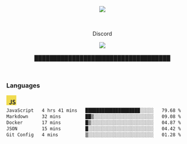 <p align="center">
  <img src="https://share.dmca.gripe/EEtZKgXdFbg8aots.png">
</p>
‎<p align="center">Discord</p>

<p align="center">
  <img src="https://discord.c99.nl/widget/theme-2/287977955240706060.png">
</p>

<p align="center">████████████████████████████████████</p></br>

### Languages

<img align="left" alt="JavaScript" width="26px" src="https://raw.githubusercontent.com/github/explore/80688e429a7d4ef2fca1e82350fe8e3517d3494d/topics/javascript/javascript.png" /></br>

<!--START_SECTION:waka-->
```text
JavaScript   4 hrs 41 mins   ████████████████████░░░░░   79.68 % 
Markdown     32 mins         ██▒░░░░░░░░░░░░░░░░░░░░░░   09.08 % 
Docker       17 mins         █▒░░░░░░░░░░░░░░░░░░░░░░░   04.87 % 
JSON         15 mins         █░░░░░░░░░░░░░░░░░░░░░░░░   04.42 % 
Git Config   4 mins          ▒░░░░░░░░░░░░░░░░░░░░░░░░   01.28 % 
```
<!--END_SECTION:waka-->
